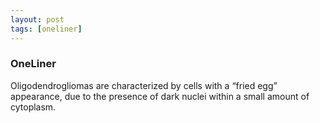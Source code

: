 ```yaml
---
layout: post
tags: [oneliner]
---
```



### OneLiner

Oligodendrogliomas are characterized by cells with a “fried egg” appearance, due to the presence of dark nuclei within a small amount of cytoplasm.
